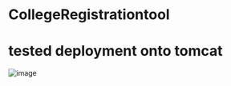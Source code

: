 # CollegeRegistrationtool
# tested deployment onto tomcat
![image](https://github.com/WangRaymond-Source/CollegeRegistrationtool/assets/76501406/a8723838-2a1c-43dc-adf2-a479953ebd11)
